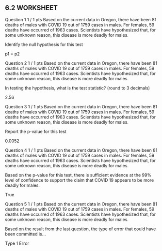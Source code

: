## 6.2 WORKSHEET

Question 1
1 / 1 pts
Based on the current data in Oregon, there have been 81 deaths of males with COVID 19 out of 1759 cases in males.  For females, 59 deaths have occurred of 1963 cases.  Scientists have hypothesized that, for some unknown reason, this disease is more deadly for males.

Identify the null hypothesis for this test

  p1 = p2


Question 2
1 / 1 pts
Based on the current data in Oregon, there have been 81 deaths of males with COVID 19 out of 1759 cases in males. For females, 59 deaths have occurred of 1963 cases. Scientists have hypothesized that, for some unknown reason, this disease is more deadly for males.

In testing the hypothesis, what is the test statistic? (round to 3 decimals)

2.56

Question 3
1 / 1 pts
Based on the current data in Oregon, there have been 81 deaths of males with COVID 19 out of 1759 cases in males. For females, 59 deaths have occurred of 1963 cases. Scientists have hypothesized that, for some unknown reason, this disease is more deadly for males.

Report the p-value for this test

0.0052

Question 4
1 / 1 pts
Based on the current data in Oregon, there have been 81 deaths of males with COVID 19 out of 1759 cases in males. For females, 59 deaths have occurred of 1963 cases. Scientists have hypothesized that, for some unknown reason, this disease is more deadly for males.

Based on the p-value for this test, there is sufficient evidence at the 99% level of confidence to support the claim that COVID 19 appears to be more deadly for males.

  True


Question 5
1 / 1 pts
Based on the current data in Oregon, there have been 81 deaths of males with COVID 19 out of 1759 cases in males. For females, 59 deaths have occurred of 1963 cases. Scientists have hypothesized that, for some unknown reason, this disease is more deadly for males.

Based on the result from the last question, the type of error that could have been committed is...

  Type 1 Error
